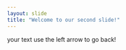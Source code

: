 ```yaml
---
layout: slide 
title: "Welcome to our second slide!" 
---
```

your text 
use the left arrow to go back! 
